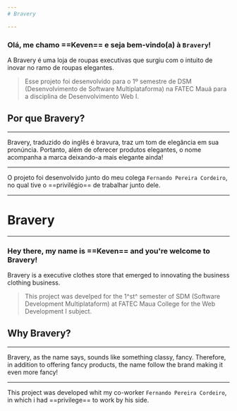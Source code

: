 ```yaml
---
# Bravery

---
```


### Olá, me chamo ==Keven== e seja bem-vindo(a) à `Bravery`!

A Bravery é uma loja de roupas executivas que surgiu com o intuito de inovar no ramo de roupas elegantes.

> Esse projeto foi desenvolvido para o 1º semestre de DSM (Desenvolvimento de Software Multiplataforma) na FATEC Mauá para a disciplina de Desenvolvimento Web I.

## Por que Bravery?
---
Bravery, traduzido do inglês é bravura, traz um tom de elegância em sua pronúncia. Portanto, além de oferecer produtos elegantes, o nome acompanha a marca deixando-a mais elegante ainda!

---
O projeto foi desenvolvido junto do meu colega `Fernando Pereira Cordeiro`, no qual tive o ==privilégio== de trabalhar junto dele.

---
# Bravery

---

### Hey there, my name is ==Keven== and you're welcome to Bravery!

Bravery is a executive clothes store that emerged to innovating the business clothing business.

> This project was develped for the 1^st^ semester of SDM (Software Development Multiplataform) at FATEC Maua College for the Web Development I subject.

## Why Bravery?

---

Bravery, as the name says, sounds like something classy, fancy. Therefore, in addition to offering fancy products, the name follow the brand making it even more fancy!

---

This project was developed whit my co-worker `Fernando Pereira Cordeiro`, in which i had ==privilege== to work by his side.




